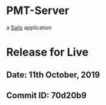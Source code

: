 # PMT-Server

a [Sails](http://sailsjs.org) application


# Release for Live
## Date: 11th October, 2019 
## Commit ID: 70d20b9
